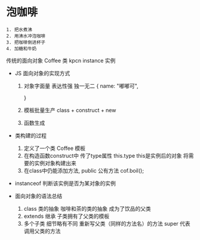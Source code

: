 # 泡咖啡
    1. 把水煮沸
    2. 用沸水冲泡咖啡
    3. 把咖啡倒进杯子
    4. 加糖和牛奶 

传统的面向对象
Coffee 类
kpcn instance 实例

- JS 面向对象的实现方式
    1. 对象字面量 表达性强 独一无二
         {
            name: "嘟嘟可",

        }
    2. 模板批量生产
        class + construct + new 
    3. 函数生成

- 类构建的过程
    1. 定义了一个类 Coffee 模板
    2. 在构造函数construct中 传了type属性 
        this.type this是实例后的对象
        将需要的实例对象构建出来 
    3. 在class中仍能添加方法, public 公有方法
        cof.boil();

- instanceof 判断该实例是否为某对象的实例

- 面向对象的语法总结
    1. class 类的抽象 咖啡和茶的类的抽象 成为了饮品的父类
    2. extends 继承
        子类拥有了父类的模板
    3. 多个子类 细节略有不同
        重新写父类（同样的方法名）的方法
        super 代表调用父类的方法